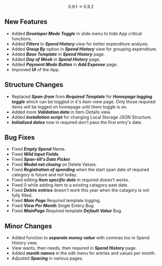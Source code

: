 
<div style="text-align: center;">0.9.1 -> 0.9.2</div>

## New Features
 - Added ***Developer Mode Toggle*** in slide menu to hide App critical functions.
 - Added ***Filters*** In ***Spend History***  view for better expenditure analysis.
 - Added  ***Group By*** option in ***Spend History***  view for grouping expenditure.
 - Added ***Base Template*** in ***Spend History*** page.
 - Added ***Day of Week*** in ***Spend History*** page.
 - Added ***Payment Mode Button*** in ***Add Expense*** page.
 - Improved ***UI*** of the App.
 
## Structure Changes
- Replaced ***Span-from*** from ***Required Template*** for ***Homepage logging toggle*** which can be toggled in it's item-view page. Only those required items will be logged on homepage until there toggle is on.
- Added more ***Validation data*** in Item-Details view.
- Added ***installation script*** for changing Local Storage JSON Structure.
- ***Initialized dates*** now in required don't pass the first entry's date.


## Bug Fixes
- Fixed ***Empty Spend*** Name.
- Fixed ***Wild Input Fields***.
- Fixed ***Span-till's Date Picker***.
- Fixed ***Modal not closing*** on Delete Values.
- Fixed ***Registration of spending*** when the start span date of required category is future and not today.
- Fixed editing ***Item specific date*** in required doesn't works.
- Fixed 0 while adding item to a existing catagory past date.
- Fixed ***Delete entries*** doesn't work this year when the catagory is not fully filled.
- Fixed ***Main Page*** Required template logging.
- Fixed ***View Per Month*** Single Entery Bug.
- Fixed ***MainPage*** Required template ***Default Value*** Bug.

## Minor Changes
- Added function to ***separate money value*** with commas too in Spend History view.
- View wants, then needs, then required in ***Spend History*** page.
- Added ***month names*** in the edit menu for entries and values per month.
- Adjusted ***Spacing*** in various pages.
